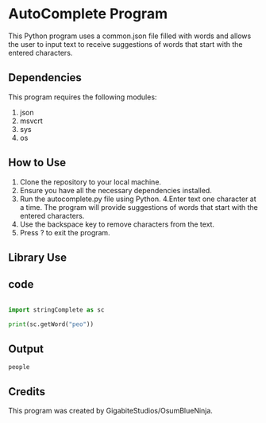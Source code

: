 # AutoComplete Program
This Python program uses a common.json file filled with words and allows the user to input text to receive suggestions of words that start with the entered characters.

## Dependencies
This program requires the following modules:

1. json
2. msvcrt
3. sys
4. os
## How to Use
1. Clone the repository to your local machine.
2. Ensure you have all the necessary dependencies installed.
3. Run the autocomplete.py file using Python.
4.Enter text one character at a time. The program will provide suggestions of words that start with the entered characters.
5. Use the backspace key to remove characters from the text.
6. Press ? to exit the program.

## Library Use

## code

```python

import stringComplete as sc

print(sc.getWord("peo"))

```
## Output

```
people
```




## Credits
This program was created by GigabiteStudios/OsumBlueNinja.
